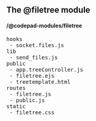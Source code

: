 ## The @filetree module
#### /@codepad-modules/filetree
<pre>
hooks
 - socket.files.js
lib
 - send_files.js
public
 - app.treeController.js
 - filetree.ejs
 - treetemplate.html
routes
 - filetree.js
 - public.js
static
 - filetree.css
</pre>

